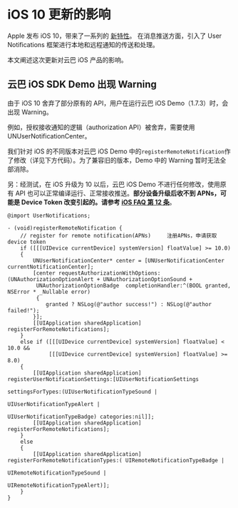 # iOS 10 更新的影响

Apple 发布 iOS 10，带来了一系列的 [新特性](https://developer.apple.com/library/content/releasenotes/General/WhatsNewIniOS/Articles/iOS10.html)。
在消息推送方面，引入了 User Notifications 框架进行本地和远程通知的传送和处理。

本文阐述这次更新对云巴 iOS 产品的影响。

## 云巴 iOS SDK Demo 出现 Warning

由于 iOS 10 舍弃了部分原有的 API，用户在运行云巴 iOS Demo（1.7.3）时，会出现 Warning。

例如，授权接收通知的逻辑（authorization API）被舍弃，需要使用 UNUserNotificationCenter。

我们针对 iOS 的不同版本对云巴 iOS Demo 中的`registerRemoteNotification`作了修改（详见下方代码）。为了兼容旧的版本，Demo 中的 Warning 暂时无法全部消除。

另：经测试，在 iOS 升级为 10 以后，云巴 iOS Demo 不进行任何修改，使用原有 API 也可以正常编译运行、正常接收推送。**部分设备升级后收不到 APNs，可能是 Device Token 改变引起的。请参考 [iOS FAQ 第 12 条](https://yunba.io/docs/ios_faq#12)**。

```
@import UserNotifications;
```


```
- (void)registerRemoteNotification {
    // register for remote notification(APNs)     注册APNs，申请获取device token
    if ([[[UIDevice currentDevice] systemVersion] floatValue] >= 10.0) 
    {
        UNUserNotificationCenter* center = [UNUserNotificationCenter currentNotificationCenter];
        [center requestAuthorizationWithOptions:(UNAuthorizationOptionAlert + UNAuthorizationOptionSound + 
         UNAuthorizationOptionBadge  completionHandler:^(BOOL granted, NSError * _Nullable error) 
         {
            granted ? NSLog(@"author success!") : NSLog(@"author failed!");
        }];
        [[UIApplication sharedApplication] registerForRemoteNotifications];
    }
    else if ([[[UIDevice currentDevice] systemVersion] floatValue] < 10.0 &&
             [[[UIDevice currentDevice] systemVersion] floatValue] >= 8.0)
    {
        [[UIApplication sharedApplication] registerUserNotificationSettings:[UIUserNotificationSettings
                                                                             settingsForTypes:(UIUserNotificationTypeSound | 
                                                                             UIUserNotificationTypeAlert | 
                                                                             UIUserNotificationTypeBadge) categories:nil]];
        [[UIApplication sharedApplication] registerForRemoteNotifications];
    }
    else
    {
        [[UIApplication sharedApplication] registerForRemoteNotificationTypes:( UIRemoteNotificationTypeBadge | 
                                                                                UIRemoteNotificationTypeSound |
                                                                                UIRemoteNotificationTypeAlert)];
    }
}
```


